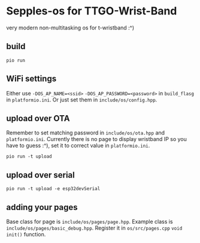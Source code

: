 # Sepples-os for TTGO-Wrist-Band

very modern non-multitasking os for t-wristband :^)

## build 

`pio run`

## WiFi settings

Either use `-DOS_AP_NAME=<ssid>` `-DOS_AP_PASSWORD=<password>` in `build_flasg` in `platformio.ini`.
Or just set them in `include/os/config.hpp`.

## upload over OTA

Remember to set matching password in `include/os/ota.hpp` and `platformio.ini`.
Currently there is no page to display wristband IP so you have to guess :^), set it to correct value in `platformio.ini`.

`pio run -t upload`

## upload over serial

`pio run -t upload -e esp32devSerial`

## adding your pages

Base class for page is `include/os/pages/page.hpp`.
Example class is `include/os/pages/basic_debug.hpp`.
Register it in `os/src/pages.cpp` `void init()` function.